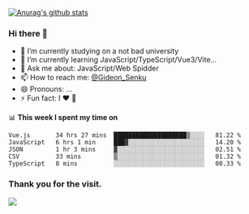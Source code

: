 [![Anurag's github stats](https://github-readme-stats.vercel.app/api?username=gideonsenku)](https://github.com/anuraghazra/github-readme-stats)
### Hi there 👋
- 🔭 I’m currently studying on a not bad university 
- 🌱 I’m currently learning JavaScript/TypeScript/Vue3/Vite...
- 💬 Ask me about: JavaScript/Web Spidder 
- 📫 How to reach me: [@Gideon_Senku](https://t.me/Gideon_Senku)
- 😄 Pronouns: ...
- ⚡ Fun fact: I ❤️ 🎵

📊 **This week I spent my time on**
<!--START_SECTION:waka-->
```text
Vue.js       34 hrs 27 mins  ████████████████████▒░░░░   81.22 % 
JavaScript   6 hrs 1 min     ███▓░░░░░░░░░░░░░░░░░░░░░   14.20 % 
JSON         1 hr 3 mins     ▓░░░░░░░░░░░░░░░░░░░░░░░░   02.51 % 
CSV          33 mins         ▒░░░░░░░░░░░░░░░░░░░░░░░░   01.32 % 
TypeScript   8 mins          ░░░░░░░░░░░░░░░░░░░░░░░░░   00.33 % 
```
<!--END_SECTION:waka-->


### Thank you for the visit.
![](http://profile-counter.glitch.me/gideonsenku/count.svg)
<!--
**GideonSenku/GideonSenku** is a ✨ _special_ ✨ repository because its `README.md` (this file) appears on your GitHub profile.

Here are some ideas to get you started:

- 🔭 I’m currently working on ...
- 🌱 I’m currently learning ...
- 👯 I’m looking to collaborate on ...
- 🤔 I’m looking for help with ...
- 💬 Ask me about ...
- 📫 How to reach me: ...
- 😄 Pronouns: ...
- ⚡ Fun fact: ...
-->
